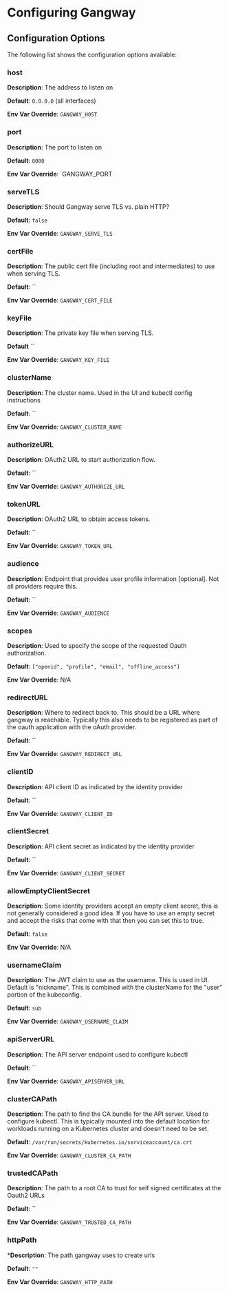 # Configuring Gangway

## Configuration Options

The following list shows the configuration options available:

### host

**Description**: The address to listen on

**Default**: `0.0.0.0` (all interfaces)

**Env Var Override**: `GANGWAY_HOST`

### port

**Description**: The port to listen on

**Default**: `8080`

**Env Var Override**: `GANGWAY_PORT

### serveTLS

**Description**: Should Gangway serve TLS vs. plain HTTP?

**Default**: `false`

**Env Var Override**: `GANGWAY_SERVE_TLS`

### certFile

**Description**: The public cert file (including root and intermediates) to use when serving TLS.

**Default**: ``

**Env Var Override**: `GANGWAY_CERT_FILE`

### keyFile

**Description**: The private key file when serving TLS.

**Default** ``

**Env Var Override**: `GANGWAY_KEY_FILE`

### clusterName

**Description**: The cluster name. Used in the UI and kubectl config instructions

**Default**: ``

**Env Var Override**: `GANGWAY_CLUSTER_NAME`

### authorizeURL

**Description**: OAuth2 URL to start authorization flow.

**Default**: ``

**Env Var Override**: `GANGWAY_AUTHORIZE_URL`

### tokenURL

**Description**: OAuth2 URL to obtain access tokens.

**Default**: ``

**Env Var Override**: `GANGWAY_TOKEN_URL`

### audience

**Description**: Endpoint that provides user profile information [optional]. Not all providers require this.

**Default**: ``

**Env Var Override**: `GANGWAY_AUDIENCE`

### scopes

**Description**: Used to specify the scope of the requested Oauth authorization.

**Default**: `["openid", "profile", "email", "offline_access"]`

**Env Var Override**:  N/A

### redirectURL

**Description**: Where to redirect back to. This should be a URL where gangway is reachable. Typically this also needs to be registered as part of the oauth application with the oAuth provider.

**Default**:  ``

**Env Var Override**: `GANGWAY_REDIRECT_URL`

### clientID

**Description**: API client ID as indicated by the identity provider

**Default**: ``

**Env Var Override**: `GANGWAY_CLIENT_ID`

### clientSecret

**Description**: API client secret as indicated by the identity provider

**Default**: ``

**Env Var Override**: `GANGWAY_CLIENT_SECRET`

### allowEmptyClientSecret

**Description**: Some identity providers accept an empty client secret, this is not generally considered a good idea. If you have to use an empty secret and accept the risks that come with that then you can set this to true.

**Default**: `false`

**Env Var Override**:  N/A

### usernameClaim

**Description**: The JWT claim to use as the username. This is used in UI. Default is "nickname". This is combined with the clusterName for the "user" portion of the kubeconfig.

**Default**: `sub`

**Env Var Override**:  `GANGWAY_USERNAME_CLAIM`

### apiServerURL

**Description**: The API server endpoint used to configure kubectl

**Default**: ``

**Env Var Override**: `GANGWAY_APISERVER_URL`

### clusterCAPath

**Description**: The path to find the CA bundle for the API server. Used to configure kubectl. This is typically mounted into the default location for workloads running on a Kubernetes cluster and doesn't need to be set.

**Default**: `/var/run/secrets/kubernetes.io/serviceaccount/ca.crt`

**Env Var Override**: `GANGWAY_CLUSTER_CA_PATH`

### trustedCAPath

**Description**: The path to a root CA to trust for self signed certificates at the Oauth2 URLs

**Default**: ``

**Env Var Override**: `GANGWAY_TRUSTED_CA_PATH`

### httpPath

***Description**: The path gangway uses to create urls

**Default**: `""`

**Env Var Override**: `GANGWAY_HTTP_PATH`
